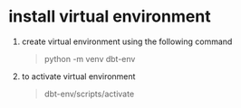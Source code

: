 # install virtual environment

1. create virtual environment using the following command
   > python -m venv dbt-env
2. to activate virtual environment
   > dbt-env/scripts/activate
